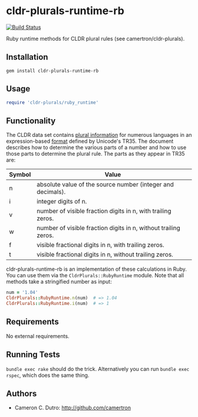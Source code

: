 cldr-plurals-runtime-rb
=================

[![Build Status](https://travis-ci.org/camertron/cldr-plurals-runtime-rb.svg?branch=master)](http://travis-ci.org/camertron/cldr-plurals-runtime-rb)

Ruby runtime methods for CLDR plural rules (see camertron/cldr-plurals).

## Installation

`gem install cldr-plurals-runtime-rb`

## Usage

```ruby
require 'cldr-plurals/ruby_runtime'
```

## Functionality

The CLDR data set contains [plural information](http://unicode.org/cldr/trac/browser/tags/release-26-d04/common/supplemental/plurals.xml) for numerous languages in an expression-based [format](http://www.unicode.org/reports/tr35/tr35-numbers.html#Language_Plural_Rules) defined by Unicode's TR35. The document describes how to determine the various parts of a number and how to use those parts to determine the plural rule. The parts as they appear in TR35 are:

| Symbol | Value                                                          |
|:-------|----------------------------------------------------------------|
| n      | absolute value of the source number (integer and decimals).    |
| i      | integer digits of n.                                           |
| v      | number of visible fraction digits in n, with trailing zeros.   |
| w      | number of visible fraction digits in n, without trailing zeros.|
| f      | visible fractional digits in n, with trailing zeros.           |
| t      | visible fractional digits in n, without trailing zeros.        |

cldr-plurals-runtime-rb is an implementation of these calculations in Ruby. You can use them via the `CldrPlurals::RubyRuntime` module. Note that all methods take a stringified number as input:

```ruby
num = '1.04'
CldrPlurals::RubyRuntime.n(num)  # => 1.04
CldrPlurals::RubyRuntime.i(num)  # => 1
```

## Requirements

No external requirements.

## Running Tests

`bundle exec rake` should do the trick. Alternatively you can run `bundle exec rspec`, which does the same thing.

## Authors

* Cameron C. Dutro: http://github.com/camertron
